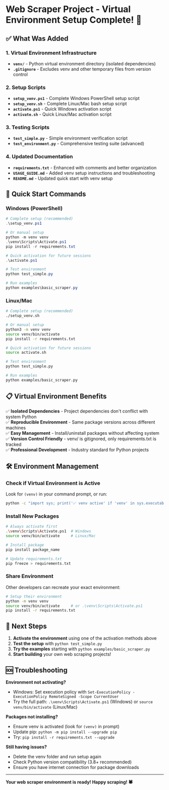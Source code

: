 # Web Scraper Project - Virtual Environment Setup Complete! 🎉

## ✅ What Was Added

### 1. Virtual Environment Infrastructure
- **`venv/`** - Python virtual environment directory (isolated dependencies)
- **`.gitignore`** - Excludes venv and other temporary files from version control

### 2. Setup Scripts
- **`setup_venv.ps1`** - Complete Windows PowerShell setup script
- **`setup_venv.sh`** - Complete Linux/Mac bash setup script  
- **`activate.ps1`** - Quick Windows activation script
- **`activate.sh`** - Quick Linux/Mac activation script

### 3. Testing Scripts
- **`test_simple.py`** - Simple environment verification script
- **`test_environment.py`** - Comprehensive testing suite (advanced)

### 4. Updated Documentation
- **`requirements.txt`** - Enhanced with comments and better organization
- **`USAGE_GUIDE.md`** - Added venv setup instructions and troubleshooting
- **`README.md`** - Updated quick start with venv setup

## 🚀 Quick Start Commands

### Windows (PowerShell)
```powershell
# Complete setup (recommended)
.\setup_venv.ps1

# Or manual setup
python -m venv venv
.\venv\Scripts\Activate.ps1
pip install -r requirements.txt

# Quick activation for future sessions
.\activate.ps1

# Test environment
python test_simple.py

# Run examples
python examples\basic_scraper.py
```

### Linux/Mac
```bash
# Complete setup (recommended)
./setup_venv.sh

# Or manual setup  
python3 -m venv venv
source venv/bin/activate
pip install -r requirements.txt

# Quick activation for future sessions
source activate.sh

# Test environment
python test_simple.py

# Run examples
python examples/basic_scraper.py
```

## 📋 Virtual Environment Benefits

✅ **Isolated Dependencies** - Project dependencies don't conflict with system Python  
✅ **Reproducible Environment** - Same package versions across different machines  
✅ **Easy Management** - Install/uninstall packages without affecting system  
✅ **Version Control Friendly** - venv/ is gitignored, only requirements.txt is tracked  
✅ **Professional Development** - Industry standard for Python projects  

## 🛠️ Environment Management

### Check if Virtual Environment is Active
Look for `(venv)` in your command prompt, or run:
```bash
python -c "import sys; print('✅ venv active' if 'venv' in sys.executable else '❌ venv not active')"
```

### Install New Packages
```bash
# Always activate first
.\venv\Scripts\Activate.ps1  # Windows
source venv/bin/activate     # Linux/Mac

# Install package
pip install package_name

# Update requirements.txt
pip freeze > requirements.txt
```

### Share Environment
Other developers can recreate your exact environment:
```bash
# Setup their environment  
python -m venv venv
source venv/bin/activate     # or .\venv\Scripts\Activate.ps1
pip install -r requirements.txt
```

## 🎯 Next Steps

1. **Activate the environment** using one of the activation methods above
2. **Test the setup** with `python test_simple.py`  
3. **Try the examples** starting with `python examples/basic_scraper.py`
4. **Start building** your own web scraping projects!

## 🆘 Troubleshooting

**Environment not activating?**
- Windows: Set execution policy with `Set-ExecutionPolicy -ExecutionPolicy RemoteSigned -Scope CurrentUser`
- Try the full path: `.\venv\Scripts\Activate.ps1` (Windows) or `source venv/bin/activate` (Linux/Mac)

**Packages not installing?**
- Ensure venv is activated (look for `(venv)` in prompt)
- Update pip: `python -m pip install --upgrade pip`
- Try: `pip install -r requirements.txt --upgrade`

**Still having issues?**
- Delete the venv folder and run setup again
- Check Python version compatibility (3.8+ recommended)
- Ensure you have internet connection for package downloads

---

**Your web scraper environment is ready! Happy scraping! 🕷️**